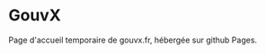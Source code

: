  <link rel="shortcut icon" type="image/png" href="favicon.png">

# GouvX

Page d'accueil temporaire de gouvx.fr, hébergée sur github Pages.

